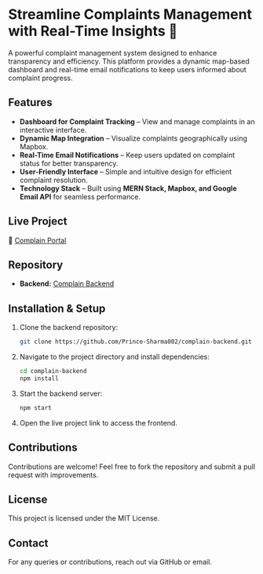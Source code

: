# Streamline Complaints Management with Real-Time Insights 📩

A powerful complaint management system designed to enhance transparency and efficiency. This platform provides a dynamic map-based dashboard and real-time email notifications to keep users informed about complaint progress.

## Features
- **Dashboard for Complaint Tracking** – View and manage complaints in an interactive interface.
- **Dynamic Map Integration** – Visualize complaints geographically using Mapbox.
- **Real-Time Email Notifications** – Keep users updated on complaint status for better transparency.
- **User-Friendly Interface** – Simple and intuitive design for efficient complaint resolution.
- **Technology Stack** – Built using **MERN Stack, Mapbox, and Google Email API** for seamless performance.

## Live Project
🔗 [Complain Portal](https://complain-frontend.vercel.app/)

## Repository
- **Backend:** [Complain Backend](https://github.com/Prince-Sharma002/complain-backend)

## Installation & Setup
1. Clone the backend repository:
   ```bash
   git clone https://github.com/Prince-Sharma002/complain-backend.git
   ```
2. Navigate to the project directory and install dependencies:
   ```bash
   cd complain-backend
   npm install
   ```
3. Start the backend server:
   ```bash
   npm start
   ```
4. Open the live project link to access the frontend.

## Contributions
Contributions are welcome! Feel free to fork the repository and submit a pull request with improvements.

## License
This project is licensed under the MIT License.

## Contact
For any queries or contributions, reach out via GitHub or email.


